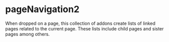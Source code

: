# pageNavigation2
When dropped on a page, this collection of addons create lists of linked pages related to the current page. These lists include child pages and sister pages among others.
